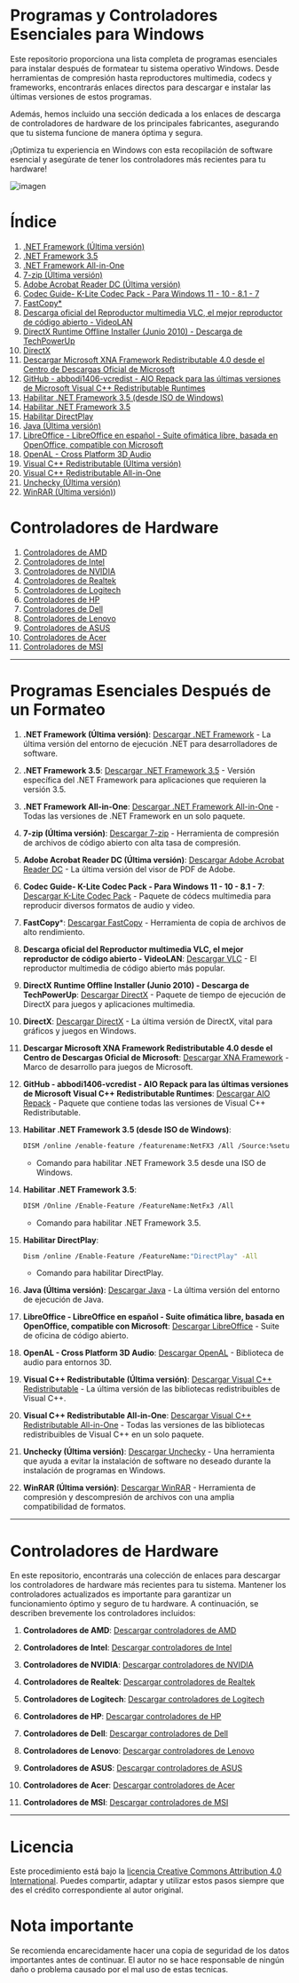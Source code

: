 # Programas y Controladores Esenciales para Windows

Este repositorio proporciona una lista completa de programas esenciales para instalar después de formatear tu sistema operativo Windows. Desde herramientas de compresión hasta reproductores multimedia, codecs y frameworks, encontrarás enlaces directos para descargar e instalar las últimas versiones de estos programas.

Además, hemos incluido una sección dedicada a los enlaces de descarga de controladores de hardware de los principales fabricantes, asegurando que tu sistema funcione de manera óptima y segura.

¡Optimiza tu experiencia en Windows con esta recopilación de software esencial y asegúrate de tener los controladores más recientes para tu hardware!

![imagen](foto.jpg)

# Índice

1. [.NET Framework (Última versión)](https://dotnet.microsoft.com/download/dotnet)
2. [.NET Framework 3.5](https://www.microsoft.com/en-us/download/details.aspx?id=21)
3. [.NET Framework All-in-One](https://www.itechtics.com/net-framework-versions-offline-installers/)
4. [7-zip (Última versión)](https://www.7-zip.org/)
5. [Adobe Acrobat Reader DC (Última versión)](https://get.adobe.com/es/reader/enterprise/)
6. [Codec Guide- K-Lite Codec Pack - Para Windows 11 - 10 - 8.1 - 7](https://codecguide.com/)
7. [FastCopy*](https://fastcopy.jp/)
8. [Descarga oficial del Reproductor multimedia VLC, el mejor reproductor de código abierto - VideoLAN](https://www.videolan.org/vlc/)
9. [DirectX Runtime Offline Installer (Junio 2010) - Descarga de TechPowerUp](https://www.techpowerup.com/download/directx-end-user-runtime-web-installer/)
10. [DirectX](https://www.microsoft.com/en-us/download/details.aspx?id=8109)
11. [Descargar Microsoft XNA Framework Redistributable 4.0 desde el Centro de Descargas Oficial de Microsoft](https://www.microsoft.com/en-us/download/details.aspx?id=20914)
12. [GitHub - abbodi1406-vcredist - AIO Repack para las últimas versiones de Microsoft Visual C++ Redistributable Runtimes](https://github.com/abbodi1406/vcredist/releases)
13. [Habilitar .NET Framework 3.5 (desde ISO de Windows)](https://example.com)
14. [Habilitar .NET Framework 3.5](https://example.com)
15. [Habilitar DirectPlay](https://example.com)
16. [Java (Última versión)](https://www.java.com/es/download/)
17. [LibreOffice - LibreOffice en español - Suite ofimática libre, basada en OpenOffice, compatible con Microsoft](https://es.libreoffice.org/)
18. [OpenAL - Cross Platform 3D Audio](https://openal.org/)
19. [Visual C++ Redistributable (Última versión)](https://learn.microsoft.com/en-us/cpp/windows/latest-supported-vc-redist?view=msvc-170)
20. [Visual C++ Redistributable All-in-One](https://www.techpowerup.com/download/visual-c-redistributable-runtime-package-all-in-one/)
21. [Unchecky (Última versión)](https://unchecky.com/)
22. [WinRAR (Última versión)](https://www.rarlab.com/download.htm))

# Controladores de Hardware

1. [Controladores de AMD](https://www.amd.com/es/support)
2. [Controladores de Intel](https://downloadcenter.intel.com/es/download/last)
3. [Controladores de NVIDIA](https://www.nvidia.com/Download/index.aspx)
4. [Controladores de Realtek](https://www.realtek.com/en/component/zoo/category/network-interface-controllers-10-100-1000m-gigabit-ethernet-pci-express-software)
5. [Controladores de Logitech](https://support.logi.com/hc/en-us/categories/360001595913-Downloads)
6. [Controladores de HP](https://support.hp.com/us-en/drivers)
7. [Controladores de Dell](https://www.dell.com/support/home/en-us?app=drivers)
8. [Controladores de Lenovo](https://pcsupport.lenovo.com/us/en/products/laptops-and-netbooks/)
9. [Controladores de ASUS](https://www.asus.com/support/Download-Center/)
10. [Controladores de Acer](https://www.acer.com/ac/en/US/content/drivers)
11. [Controladores de MSI](https://www.msi.com/support/download)

---

# Programas Esenciales Después de un Formateo

1. **.NET Framework (Última versión)**: [Descargar .NET Framework](https://dotnet.microsoft.com/download/dotnet) - La última versión del entorno de ejecución .NET para desarrolladores de software.

2. **.NET Framework 3.5**: [Descargar .NET Framework 3.5](https://www.microsoft.com/en-us/download/details.aspx?id=21) - Versión específica del .NET Framework para aplicaciones que requieren la versión 3.5.

3. **.NET Framework All-in-One**: [Descargar .NET Framework All-in-One](https://www.itechtics.com/net-framework-versions-offline-installers/) - Todas las versiones de .NET Framework en un solo paquete.

4. **7-zip (Última versión)**: [Descargar 7-zip](https://www.7-zip.org/) - Herramienta de compresión de archivos de código abierto con alta tasa de compresión.

5. **Adobe Acrobat Reader DC (Última versión)**: [Descargar Adobe Acrobat Reader DC](https://get.adobe.com/uk/reader/enterprise/) - La última versión del visor de PDF de Adobe.

6. **Codec Guide- K-Lite Codec Pack - Para Windows 11 - 10 - 8.1 - 7**: [Descargar K-Lite Codec Pack](https://codecguide.com/) - Paquete de códecs multimedia para reproducir diversos formatos de audio y video.

7. **FastCopy***: [Descargar FastCopy](https://fastcopy.jp/) - Herramienta de copia de archivos de alto rendimiento.

8. **Descarga oficial del Reproductor multimedia VLC, el mejor reproductor de código abierto - VideoLAN**: [Descargar VLC](https://www.videolan.org/vlc/) - El reproductor multimedia de código abierto más popular.

9. **DirectX Runtime Offline Installer (Junio 2010) - Descarga de TechPowerUp**: [Descargar DirectX](https://www.techpowerup.com/download/directx-end-user-runtime-web-installer/) - Paquete de tiempo de ejecución de DirectX para juegos y aplicaciones multimedia.

10. **DirectX**: [Descargar DirectX](https://www.microsoft.com/en-us/download/details.aspx?id=8109) - La última versión de DirectX, vital para gráficos y juegos en Windows.

11. **Descargar Microsoft XNA Framework Redistributable 4.0 desde el Centro de Descargas Oficial de Microsoft**: [Descargar XNA Framework](https://www.microsoft.com/en-us/download/details.aspx?id=20914) - Marco de desarrollo para juegos de Microsoft.

12. **GitHub - abbodi1406-vcredist - AIO Repack para las últimas versiones de Microsoft Visual C++ Redistributable Runtimes**: [Descargar AIO Repack](https://github.com/abbodi1406/vcredist/releases) - Paquete que contiene todas las versiones de Visual C++ Redistributable.

13. **Habilitar .NET Framework 3.5 (desde ISO de Windows)**:  
    ```bash
    DISM /online /enable-feature /featurename:NetFX3 /All /Source:%setupdrv%:\sources\sxs /LimitAccess 
    ```
    - Comando para habilitar .NET Framework 3.5 desde una ISO de Windows.

14. **Habilitar .NET Framework 3.5**:  
    ```bash
    DISM /Online /Enable-Feature /FeatureName:NetFx3 /All  
    ```
    - Comando para habilitar .NET Framework 3.5.

15. **Habilitar DirectPlay**:  
    ```bash
    Dism /online /Enable-Feature /FeatureName:"DirectPlay" -All
    ```
    - Comando para habilitar DirectPlay.

16. **Java (Última versión)**: [Descargar Java](https://www.java.com/es/download/) - La última versión del entorno de ejecución de Java.

17. **LibreOffice - LibreOffice en español - Suite ofimática libre, basada en OpenOffice, compatible con Microsoft**: [Descargar LibreOffice](https://es.libreoffice.org/) - Suite de oficina de código abierto.

18. **OpenAL - Cross Platform 3D Audio**: [Descargar OpenAL](https://openal.org/) - Biblioteca de audio para entornos 3D.

19. **Visual C++ Redistributable (Última versión)**: [Descargar Visual C++ Redistributable](https://learn.microsoft.com/en-us/cpp/windows/latest-supported-vc-redist?view=msvc-170) - La última versión de las bibliotecas redistribuibles de Visual C++.

20. **Visual C++ Redistributable All-in-One**: [Descargar Visual C++ Redistributable All-in-One](https://www.techpowerup.com/download/visual-c-redistributable-runtime-package-all-in-one/) - Todas las versiones de las bibliotecas redistribuibles de Visual C++ en un solo paquete.

21. **Unchecky (Última versión)**: [Descargar Unchecky](https://unchecky.com/) - Una herramienta que ayuda a evitar la instalación de software no deseado durante la instalación de programas en Windows.

22. **WinRAR (Última versión)**: [Descargar WinRAR](https://www.rarlab.com/download.htm) - Herramienta de compresión y descompresión de archivos con una amplia compatibilidad de formatos.

---

# Controladores de Hardware

En este repositorio, encontrarás una colección de enlaces para descargar los controladores de hardware más recientes para tu sistema. Mantener los controladores actualizados es importante para garantizar un funcionamiento óptimo y seguro de tu hardware. A continuación, se describen brevemente los controladores incluidos:

1. **Controladores de AMD**: [Descargar controladores de AMD](https://www.amd.com/es/support)

2. **Controladores de Intel**: [Descargar controladores de Intel](https://downloadcenter.intel.com/es/download/last)

3. **Controladores de NVIDIA**: [Descargar controladores de NVIDIA](https://www.nvidia.com/Download/index.aspx)

4. **Controladores de Realtek**: [Descargar controladores de Realtek](https://www.realtek.com/en/component/zoo/category/network-interface-controllers-10-100-1000m-gigabit-ethernet-pci-express-software)

5. **Controladores de Logitech**: [Descargar controladores de Logitech](https://support.logi.com/hc/en-us/categories/360001595913-Downloads)

6. **Controladores de HP**: [Descargar controladores de HP](https://support.hp.com/us-en/drivers)

7. **Controladores de Dell**: [Descargar controladores de Dell](https://www.dell.com/support/home/en-us?app=drivers)

8. **Controladores de Lenovo**: [Descargar controladores de Lenovo](https://pcsupport.lenovo.com/us/en/products/laptops-and-netbooks/)

9. **Controladores de ASUS**: [Descargar controladores de ASUS](https://www.asus.com/support/Download-Center/)

10. **Controladores de Acer**: [Descargar controladores de Acer](https://www.acer.com/ac/en/US/content/drivers)

11. **Controladores de MSI**: [Descargar controladores de MSI](https://www.msi.com/support/download)

---

# Licencia
Este procedimiento está bajo la [licencia Creative Commons Attribution 4.0 International](https://creativecommons.org/licenses/by/4.0/). Puedes compartir, adaptar y utilizar estos pasos siempre que des el crédito correspondiente al autor original.

# Nota importante
Se recomienda encarecidamente hacer una copia de seguridad de los datos importantes antes de continuar. El autor no se hace responsable de ningún daño o problema causado por el mal uso de estas tecnicas.
